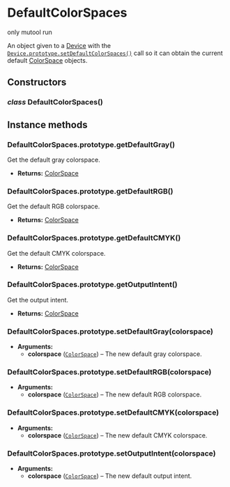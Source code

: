 # DefaultColorSpaces

<span class="only_mutool">only&nbsp;mutool&nbsp;run</span>

An object given to a [Device](Device.md) with the [`Device.prototype.setDefaultColorSpaces()`](Device.md#Device.prototype.setDefaultColorSpaces) call so it
can obtain the current default [ColorSpace](ColorSpace.md) objects.

## Constructors

### *class* DefaultColorSpaces()

## Instance methods

### DefaultColorSpaces.prototype.getDefaultGray()

Get the default gray colorspace.

* **Returns:**
  [ColorSpace](ColorSpace.md)

### DefaultColorSpaces.prototype.getDefaultRGB()

Get the default RGB colorspace.

* **Returns:**
  [ColorSpace](ColorSpace.md)

### DefaultColorSpaces.prototype.getDefaultCMYK()

Get the default CMYK colorspace.

* **Returns:**
  [ColorSpace](ColorSpace.md)

### DefaultColorSpaces.prototype.getOutputIntent()

Get the output intent.

* **Returns:**
  [ColorSpace](ColorSpace.md)

### DefaultColorSpaces.prototype.setDefaultGray(colorspace)

* **Arguments:**
  * **colorspace** ([`ColorSpace`](ColorSpace.md#ColorSpace)) – The new default gray colorspace.

### DefaultColorSpaces.prototype.setDefaultRGB(colorspace)

* **Arguments:**
  * **colorspace** ([`ColorSpace`](ColorSpace.md#ColorSpace)) – The new default RGB  colorspace.

### DefaultColorSpaces.prototype.setDefaultCMYK(colorspace)

* **Arguments:**
  * **colorspace** ([`ColorSpace`](ColorSpace.md#ColorSpace)) – The new default CMYK colorspace.

### DefaultColorSpaces.prototype.setOutputIntent(colorspace)

* **Arguments:**
  * **colorspace** ([`ColorSpace`](ColorSpace.md#ColorSpace)) – The new default output intent.
